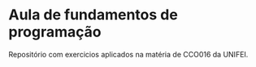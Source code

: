 # Aula de fundamentos de programação
 Repositório com exercicios aplicados na matéria de CCO016 da UNIFEI.
